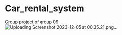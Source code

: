 # Car_rental_system
 Group project of group 09
![Uploading Screenshot 2023-12-05 at 00.35.21.png…]()
